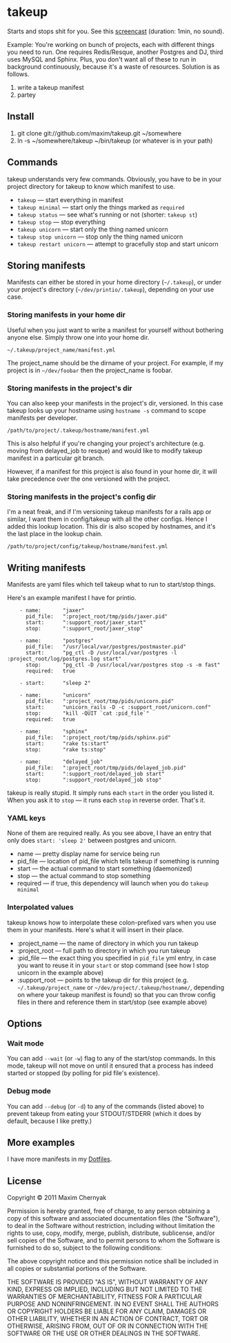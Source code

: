 takeup
======

Starts and stops shit for you. See this [screencast](http://www.screenr.com/BzJ) (duration: 1min, no sound).

Example: You're working on bunch of projects, each with different things you need to run. One requires Redis/Resque, another Postgres and DJ, third uses MySQL and Sphinx. Plus, you don't want all of these to run in background continuously, because it's a waste of resources. Solution is as follows.

1. write a takeup manifest
2. partey

## Install

1. git clone git://github.com/maxim/takeup.git ~/somewhere
2. ln -s ~/somewhere/takeup ~/bin/takeup (or whatever is in your path)

## Commands

takeup understands very few commands. Obviously, you have to be in your project directory for takeup to know which manifest to use.

- `takeup` — start everything in manifest
- `takeup minimal` — start only the things marked as `required`
- `takeup status` — see what's running or not (shorter: `takeup st`)
- `takeup stop` — stop everything
- `takeup unicorn` — start only the thing named unicorn
- `takeup stop unicorn` — stop only the thing named unicorn
- `takeup restart unicorn` — attempt to gracefully stop and start unicorn

## Storing manifests

Manifests can either be stored in your home directory (`~/.takeup`), or under your project's directory (`~/dev/printio/.takeup`), depending on your use case.

### Storing manifests in your home dir 

Useful when you just want to write a manifest for yourself without bothering anyone else. Simply throw one into your home dir.

    ~/.takeup/project_name/manifest.yml

The project\_name should be the dirname of your project. For example, if my project is in `~/dev/foobar` then the project_name is foobar.

### Storing manifests in the project's dir

You can also keep your manifests in the project's dir, versioned. In this case takeup looks up your hostname using `hostname -s` command to scope manifests per developer.

    /path/to/project/.takeup/hostname/manifest.yml

This is also helpful if you're changing your project's architecture (e.g. moving from delayed\_job to resque) and would like to modify takeup manifest in a particular git branch.

However, if a manifest for this project is also found in your home dir, it will take precedence over the one versioned with the project.

### Storing manifests in the project's config dir

I'm a neat freak, and if I'm versioning takeup manifests for a rails app or similar, I want them in config/takeup with all the other configs. Hence I added this lookup location. This dir is also scoped by hostnames, and it's the last place in the lookup chain.

    /path/to/project/config/takeup/hostname/manifest.yml

## Writing manifests

Manifests are yaml files which tell takeup what to run to start/stop things.

Here's an example manifest I have for printio.

		- name:       "jaxer"
		  pid_file:   ":project_root/tmp/pids/jaxer.pid"
		  start:      ":support_root/jaxer_start"
		  stop:       ":support_root/jaxer_stop"

		- name:       "postgres"
		  pid_file:   "/usr/local/var/postgres/postmaster.pid"
		  start:      "pg_ctl -D /usr/local/var/postgres -l :project_root/log/postgres.log start"
		  stop:       "pg_ctl -D /usr/local/var/postgres stop -s -m fast"
		  required:   true

		- start:      "sleep 2"

		- name:       "unicorn"
		  pid_file:   ":project_root/tmp/pids/unicorn.pid"
		  start:      "unicorn_rails -D -c :support_root/unicorn.conf"
		  stop:       "kill -QUIT `cat :pid_file`"
		  required:   true

		- name:       "sphinx"
		  pid_file:   ":project_root/tmp/pids/sphinx.pid"
		  start:      "rake ts:start"
		  stop:       "rake ts:stop"

		- name:       "delayed_job"
		  pid_file:   ":project_root/tmp/pids/delayed_job.pid"
		  start:      ":support_root/delayed_job start"
		  stop:       ":support_root/delayed_job stop"

takeup is really stupid. It simply runs each `start` in the order you listed it. When you ask it to `stop` — it runs each `stop` in reverse order. That's it.

### YAML keys

None of them are required really. As you see above, I have an entry that only does `start: 'sleep 2'` between postgres and unicorn.

- name — pretty display name for service being run
- pid\_file — location of pid_file which tells takeup if something is running
- start — the actual command to start something (daemonized)
- stop — the actual command to stop something
- required — if true, this dependency will launch when you do `takeup minimal`

### Interpolated values

takeup knows how to interpolate these colon-prefixed vars when you use them in your manifests. Here's what it will insert in their place.

- :project\_name — the name of directory in which you run takeup
- :project\_root — full path to directory in which you run takeup
- :pid\_file	— the exact thing you specified in `pid_file` yml entry, in case you want to reuse it in your `start` or stop command (see how I stop unicorn in the example above)
- :support\_root — points to the takeup dir for this project (e.g. `~/.takeup/project_name` or `~/dev/project/.takeup/hostname/`, depending on where your takeup manifest is found) so that you can throw config files in there and reference them in start/stop (see example above)

## Options

### Wait mode

You can add `--wait` (or `-w`) flag to any of the start/stop commands. In this mode, takeup will not move on until it ensured that a process has indeed started or stopped (by polling for pid file's existence).

### Debug mode

You can add `--debug` (or `-d`) to any of the commands (listed above) to prevent takeup from eating your STDOUT/STDERR (which it does by default, because I like pretty.)


## More examples

I have more manifests in my [Dotfiles](https://github.com/maxim/dotfiles/tree/master/takeup).

## License

Copyright © 2011 Maxim Chernyak

Permission is hereby granted, free of charge, to any person obtaining a copy of this software and associated documentation files (the "Software"), to deal in the Software without restriction, including without limitation the rights to use, copy, modify, merge, publish, distribute, sublicense, and/or sell copies of the Software, and to permit persons to whom the Software is furnished to do so, subject to the following conditions:

The above copyright notice and this permission notice shall be included in all copies or substantial portions of the Software.

THE SOFTWARE IS PROVIDED "AS IS", WITHOUT WARRANTY OF ANY KIND, EXPRESS OR IMPLIED, INCLUDING BUT NOT LIMITED TO THE WARRANTIES OF MERCHANTABILITY, FITNESS FOR A PARTICULAR PURPOSE AND NONINFRINGEMENT. IN NO EVENT SHALL THE AUTHORS OR COPYRIGHT HOLDERS BE LIABLE FOR ANY CLAIM, DAMAGES OR OTHER LIABILITY, WHETHER IN AN ACTION OF CONTRACT, TORT OR OTHERWISE, ARISING FROM, OUT OF OR IN CONNECTION WITH THE SOFTWARE OR THE USE OR OTHER DEALINGS IN THE SOFTWARE.